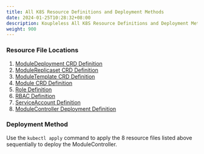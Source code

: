 ```yaml
---
title: All K8S Resource Definitions and Deployment Methods
date: 2024-01-25T10:28:32+08:00
description: Koupleless All K8S Resource Definitions and Deployment Methods
weight: 900
---
```


### Resource File Locations

1. [ModuleDeployment CRD Definition](https://github.com/koupleless/koupleless/blob/main/module-controller/config/crd/bases/koupleless.io_moduledeployments.yaml)
2. [ModuleReplicaset CRD Definition](https://github.com/koupleless/koupleless/blob/main/module-controller/config/crd/bases/koupleless.io_modulereplicasets.yaml)
3. [ModuleTemplate CRD Definition](https://github.com/koupleless/koupleless/blob/main/module-controller/config/crd/bases/koupleless.io_moduletemplates.yaml)
4. [Module CRD Definition](https://github.com/koupleless/koupleless/blob/main/module-controller/config/crd/bases/koupleless.io_modules.yaml)
5. [Role Definition](https://github.com/koupleless/koupleless/blob/master/module-controller/config/rbac/role.yaml)
6. [RBAC Definition](https://github.com/koupleless/koupleless/blob/master/module-controller/config/rbac/role_binding.yaml)
7. [ServiceAccount Definition](https://github.com/koupleless/koupleless/blob/master/module-controller/config/rbac/service_account.yaml)
8. [ModuleController Deployment Definition](https://github.com/koupleless/koupleless/blob/master/module-controller/config/samples/module-deployment-controller.yaml)

### Deployment Method

Use the `kubectl apply` command to apply the 8 resource files listed above sequentially to deploy the ModuleController.

<br/>
<br/>